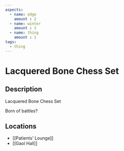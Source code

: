 ```yaml
---
aspects: 
  - name: edge
    amount : 2
  - name: winter
    amount : 1
  - name: thing
    amount : 1
tags:
  - thing
---
```


# Lacquered Bone Chess Set

## Description
Lacquered Bone Chess Set

Born of battles?
## Locations
- [[Patients' Lounge]]
- [[Gaol Hall]]
